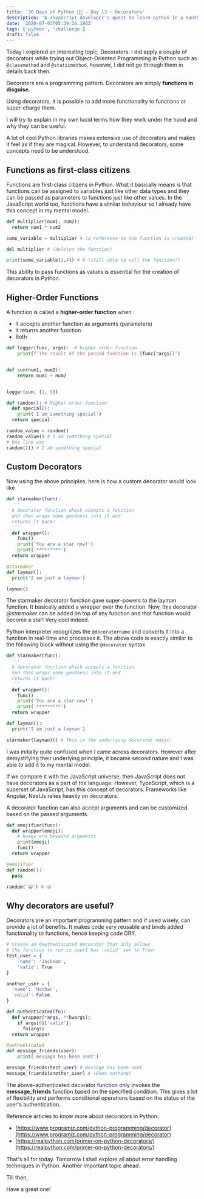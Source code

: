 ```yaml
---
title: '30 Days of Python 👨‍💻 - Day 13 - Decorators'
description: "A JavaScript developer's quest to learn python in a month."
date: '2020-07-03T05:39:16.196Z'
tags: ['python', 'challenge']
draft: false
---
```

Today I explored an interesting topic, Decorators. I did apply a couple of decorators while trying out Object-Oriented Programming in Python such as `@classmethod` and `@staticmethod`, however, I did not go through them in details back then.

Decorators are a programming pattern. Decorators are simply **functions in disguise**. 

Using decorators, it is possible to add more functionality to functions or super-charge them. 

I will try to explain in my own lucid terms how they work under the hood and why they can be useful. 

A lot of cool Python libraries makes extensive use of decorators and makes it feel as if they are magical. However, to understand decorators, some concepts need to be understood. 

## Functions as first-class citizens

Functions are first-class citizens in Python. What it basically means is that functions can be assigned to variables just like other data types and they can be passed as parameters to functions just like other values. In the JavaScript world too, functions have a similar behaviour so I already have this concept in my mental model.

```python
def multiplier(num1, num2):
  return num1 * num2

some_variable = multiplier # (a reference to the function is created)

del multiplier # (deletes the function)

print(some_variable(2,4)) # 8 (still able to call the function!)
```

This ability to pass functions as values is essential for the creation of decorators in Python.

## Higher-Order Functions

A function is called a **higher-order function** when :

- It accepts another function as arguments (parameters)
- It returns another function
- Both

```python
def logger(func, args):  # higher order function
    print(f'The result of the passed function is {func(*args)}')


def sum(num1, num2):
    return num1 + num2


logger(sum, (1, 5))
```

```python
def random(): # Higher order function
  def special():
    print('I am something special')
  return special

random_value = random()
random_value() # I am something special
# One line way
random()() # I am something special
```

## Custom Decorators

Now using the above principles, here is how a custom decorator would look like

```python
def starmaker(func):
  '''
  A decorator function which accepts a function
  and then wraps some goodness into it and
  returns it back!
  '''
  def wrapper():
    func()
    print('You are a star now!')
    print('*********')
  return wrapper

@starmaker
def layman():
  print('I am just a layman')

layman()
```

The starmaker decorator function gave super-powers to the layman function. It basically added a wrapper over the function. Now, this decorator *@starmaker* can be added on top of any function and that function would become a star! Very cool indeed. 

Python interpreter recognizes the `@decoratorname` and converts it into a function in real-time and processes it. The above code is exactly similar to the following block without using the `@decorator` syntax

```python
def starmaker(func):
  '''
  A decorator function which accepts a function
  and then wraps some goodness into it and
  returns it back!
  '''
  def wrapper():
    func()
    print('You are a star now!')
    print('*********')
  return wrapper

def layman():
  print('I am just a layman')

starmaker(layman)() # This is the underlying decorator magic!
```

I was initially quite confused when I came across decorators. However after demystifying their underlying principle, it became second nature and I was able to add it to my mental model.

If we compare it with the JavaScript universe, then JavaScript does not have decorators as a part of the language. However, TypeScript, which is a superset of JavaScript, has this concept of decorators. Frameworks like Angular, NestJs relies heavily on decorators. 

A decorator function can also accept arguments and can be customized based on the passed arguments.

```python
def emojifier(func):
  def wrapper(emoji):
    # kwags are keyword arguments
    print(emoji)
    func()
  return wrapper

@emojifier
def random():
  pass

random('😀') # 😀
```

## Why decorators are useful?

Decorators are an important programming pattern and if used wisely, can provide a lot of benefits. It makes code very reusable and binds added functionality to functions, hence keeping code DRY.

```python
# Create an @authenticated decorator that only allows 
# the function to run is user1 has 'valid' set to True:
test_user = {
    'name': 'Jackson',
    'valid': True
}

another_user = {
  'name': 'Nathan',
  'valid': False
}

def authenticated(fn):
  def wrapper(*args, **kwargs):
    if args[0]['valid']:
      fn(args)
  return wrapper

@authenticated
def message_friends(user):
    print('message has been sent')

message_friends(test_user) # message has been sent
message_friends(another_user) # (Does nothing)
```

The above-authenticated decorator function only invokes the **message_friends** function based on the specified condition.  This gives a lot of flexibility and performs conditional operations based on the status of the user's authentication.

Reference articles to know more about decorators in Python:

- [https://www.programiz.com/python-programming/decorator](https://www.programiz.com/python-programming/decorator)
- [https://realpython.com/primer-on-python-decorators/](https://realpython.com/primer-on-python-decorators/)

That's all for today. Tomorrow I shall explore all about error handling techniques in Python. Another important topic ahead.

Till then,

Have a great one!